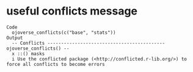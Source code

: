 # useful conflicts message

    Code
      ojoverse_conflicts(c("base", "stats"))
    Output
      -- Conflicts ------------------------------------------- ojoverse_conflicts() --
      x ::() masks 
      i Use the conflicted package (<http://conflicted.r-lib.org/>) to force all conflicts to become errors

